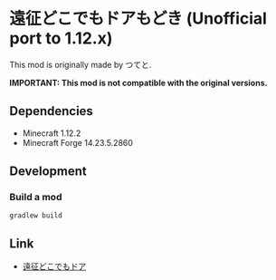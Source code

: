 # 遠征どこでもドアもどき (Unofficial port to 1.12.x)
This mod is originally made by つてと.

**IMPORTANT: This mod is not compatible with the original versions.**

## Dependencies

- Minecraft 1.12.2
- Minecraft Forge 14.23.5.2860

## Development
### Build a mod

```
gradlew build
```

## Link
- [遠征どこでもドア](https://github.com/Tsuteto/TravelDokodemoDoor-MC1.7.x)